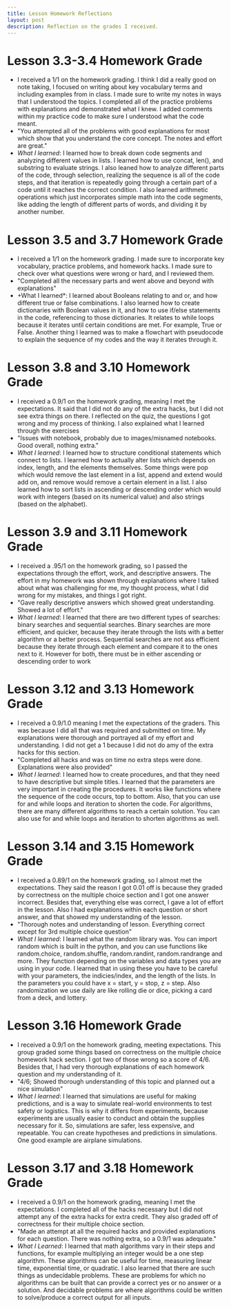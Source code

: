 ```yaml
---
title: Lesson Homework Reflections
layout: post 
description: Reflection on the grades I received. 
---
```

# Lesson 3.3-3.4 Homework Grade   
- I received a 1/1 on the homework grading. I think I did a really good on note taking, I focused on writing about key vocabulary terms and including examples from in class. I made sure to write my notes in ways that I understood the topics. 
I completed all of the practice problems with explanations and demonstrated what I knew. I added comments within my practice code to make sure I understood what the code meant. 
- "You attempted all of the problems with good explanations for most which show that you understand the core concept. The notes and effort are great."
- *What I learned*: I learned how to break down code segments and analyzing different values in lists. I learned how to use concat, len(), and substring to evaluate strings. I also leaned how to analyze different parts of the code, through selection, realizing the sequence is all of the code steps, and that iteration is repeatedly going through a certain part of a code until it reaches the correct condition. I also learned arithmetic operations which just incorporates simple math into the code segments, like adding the length of different parts of words, and dividing it by another number. 
 
# Lesson 3.5 and 3.7 Homework Grade
- I received a 1/1 on the homework grading. I made sure to incorporate key vocabulary, practice problems, and homework hacks. I made sure to check over what questions were wrong or hard, and I reviewed them. 
- "Completed all the necessary parts and went above and beyond with explanations"
- +What I learned*: I learned about Booleans relating to and or, and how different true or false combinations. I also learned how to create dictionaries with Boolean values in it, and how to use if/else statements in the code, referencing to those dictionaries. It relates to while loops because it iterates until certain conditions are met. For example, True or False. Another thing I learned was to make a flowchart with pseudocode to explain the sequence of my codes and the way it iterates through it. 

# Lesson 3.8 and 3.10 Homework Grade
- I received a 0.9/1 on the homework grading, meaning I met the expectations. It said that I did not do any of the extra hacks, but I did not see extra things on there. I reflected on the quiz, the questions I got wrong and my process of thinking. I also explained what I learned through the exercises
- "Issues with notebook, probably due to images/misnamed notebooks. Good overall, nothing extra."
- *What I learned*: I learned how to structure conditional statements which connect to lists. I learned how to actually alter lists which depends on index, length, and the elements themselves. Some things were pop which would remove the last element in a list, append and extend would add on, and remove would remove a certain element in a list. I also learned how to sort lists in ascending or descending order which would work with integers (based on its numerical value) and also strings (based on the alphabet).

# Lesson 3.9 and 3.11 Homework Grade
- I received a .95/1 on the homework grading, so I passed the expectations through the effort, work, and descriptive answers. The effort in my homework was shown through explanations where I talked about what was challenging for me, my thought process, what I did wrong for my mistakes, and things I got right. 
- "Gave really descriptive answers which showed great understanding. Showed a lot of effort."
- *What I learned*: I learned that there are two different types of searches: binary searches and sequential searches. Binary searches are more efficient, and quicker, because they iterate through the lists with a better algorithm or a better process. Sequential searches are not ass efficient because they iterate through each element and compare it to the ones next to it. However for both, there must be in either ascending or descending order to work
 
# Lesson 3.12 and 3.13 Homework Grade
- I received a 0.9/1.0 meaning I met the expectations of the graders. This was because I did all that was required and submitted on time. My explanations were thorough and portrayed all of my effort and understanding. I did not get a 1 because I did not do amy of the extra hacks for this section. 
- "Completed all hacks and was on time no extra steps were done. Explanations were also provided"
- *What I learned*: I learned how to create procedures, and that they need to have descriptive but simple titles. I learned that the parameters are very important in creating the procedures. It works like functions where the sequence of the code occurs, top to bottom. Also, that you can use for and while loops and iteration to shorten the code. For algorithms, there are many different algorithms to reach a certain solution. You can also use for and while loops and iteration to shorten algorithms as well.

# Lesson 3.14 and 3.15 Homework Grade
- I received a 0.89/1 on the homework grading, so I almost met the expectations. They said the reason I got 0.01 off is because they graded by correctness on the multiple choice section and I got one answer incorrect. Besides that, everything else was correct, I gave a lot of effort in the lesson. Also I had explanations within each question or short answer, and that showed my understanding of the lesson.
- "Thorough notes and understanding of lesson. Everything correct except for 3rd multiple choice question"
- *What I learned*: I learned what the random library was. You can import random which is built in the python, and you can use functions like random.choice, random.shuffle, random.randint, random.randrange and more. They function depending on the variables and data types you are using in your code. I learned that in using these you have to be careful with your parameters, the indicies/index, and the length of the lists. In the parameters you could have x = start, y = stop, z = step. Also randomization we use daily are like rolling die or dice, picking a card from a deck, and lottery.

# Lesson 3.16 Homework Grade
- I received a 0.9/1 on the homework grading, meeting expectations. This group graded some things based on correctness on the multiple choice homework hack section. I got two of those wrong so a score of 4/6. Besides that, I had very thorough explanations of each homework question and my understanding of it. 
- "4/6; Showed thorough understanding of this topic and planned out a nice simulation"
- *What I learned*: I learned that simulations are useful for making predictions, and is a way to simulate real-world environments to test safety or logistics.  This is why it differs from experiments, because experiments are usually easier to conduct and obtain the supplies necessary for it. So, simulations are safer, less expensive, and repeatable. You can create hypotheses and predictions in simulations. One good example are airplane simulations. 

# Lesson 3.17 and 3.18 Homework Grade 
- I received a 0.9/1 on the homework grading, meaning I met the expectations. I completed all of the hacks necessary but I did not attempt any of the extra hacks for extra credit. They also graded off of correctness for their multiple choice section. 
- "Made an attempt at all the required hacks and provided explanations for each question. There was nothing extra, so a 0.9/1 was adequate."
- *What I Learned*: I learned that math algorithms vary in their steps and functions, for example multiplying an integer would be a one step algorithm. These algorithms can be useful for time, measuring linear time, exponential time, or quadratic. I also learned that there are such things as undecidable problems. These are problems for which no algorithms can be built that can provide a correct yes or no answer or a solution. And decidable problems are where algorithms could be written to solve/produce a correct output for all inputs.
